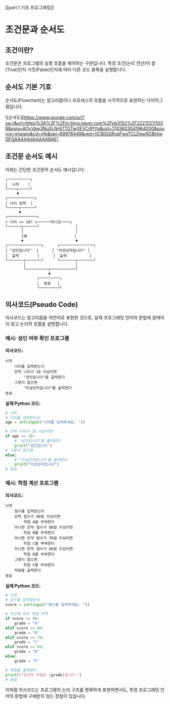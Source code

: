 [[part.1 기초 프로그래밍]]

# 조건문과 순서도

## 조건이란?

조건문은 프로그램의 실행 흐름을 제어하는 구문입니다. 특정 조건(논리 연산)이 참(True)인지 거짓(False)인지에 따라 다른 코드 블록을 실행합니다.

## 순서도 기본 기호

순서도(Flowchart)는 알고리즘이나 프로세스의 흐름을 시각적으로 표현하는 다이어그램입니다.

![순서도][https://www.google.com/url?sa=i&url=https%3A%2F%2Fm.blog.naver.com%2Fpk3152%2F222152111038&psig=AOvVaw3NuSLNr67TGTwXEVCrPtYp&ust=1743603041964000&source=images&cd=vfe&opi=89978449&ved=0CBQQjRxqFwoTCLDew9GBt4wDFQAAAAAdAAAAABAE]
## 조건문 순서도 예시

아래는 간단한 조건문의 순서도 예시입니다:

```
┌──────────┐
│  시작    │
└────┬─────┘
     ▼
┌────────────┐
│ 나이 입력  │
└─────┬──────┘
      ▼
┌─────────────┐
< 나이 >= 18? >──────아니오────┐
└──────┬──────┘                │
       │                       │
       │예                     │
       ▼                       ▼
┌───────────────┐      ┌───────────────┐
│ "성인입니다"  │      │ "미성년자입니다" │
│  출력        │      │  출력          │
└───────┬───────┘      └───────┬───────┘
        │                      │
        └──────────┬───────────┘
                   ▼
              ┌─────────┐
              │  종료   │
              └─────────┘
```

## 의사코드(Pseudo Code)

의사코드는 알고리즘을 자연어로 표현한 것으로, 실제 프로그래밍 언어의 문법에 얽매이지 않고 논리적 흐름을 설명합니다.

### 예시: 성인 여부 확인 프로그램

**의사코드:**

```
시작
    나이를 입력받는다
    만약 나이가 18 이상이면
        "성인입니다"를 출력한다
    그렇지 않으면
        "미성년자입니다"를 출력한다
종료
```

**실제 Python 코드:**

```python
# 시작
# 나이를 입력받는다
age = int(input("나이를 입력하세요: "))

# 만약 나이가 18 이상이면
if age >= 18:
    # "성인입니다"를 출력한다
    print("성인입니다")
# 그렇지 않으면
else:
    # "미성년자입니다"를 출력한다
    print("미성년자입니다")
# 종료
```

### 예시: 학점 계산 프로그램

**의사코드:**

```
시작
    점수를 입력받는다
    만약 점수가 90점 이상이면
        학점 A를 부여한다
    아니면 만약 점수가 80점 이상이면
        학점 B를 부여한다
    아니면 만약 점수가 70점 이상이면
        학점 C를 부여한다
    아니면 만약 점수가 60점 이상이면
        학점 D를 부여한다
    그렇지 않으면
        학점 F를 부여한다
    학점을 출력한다
종료
```

**실제 Python 코드:**

```python
# 시작
# 점수를 입력받는다
score = int(input("점수를 입력하세요: "))

# 조건에 따라 학점 부여
if score >= 90:
    grade = "A"
elif score >= 80:
    grade = "B"
elif score >= 70:
    grade = "C"
elif score >= 60:
    grade = "D"
else:
    grade = "F"

# 학점을 출력한다
print(f"당신의 학점은 {grade}입니다.")
# 종료
```

이처럼 의사코드는 프로그램의 논리 구조를 명확하게 표현하면서도, 특정 프로그래밍 언어의 문법에 구애받지 않는 장점이 있습니다.